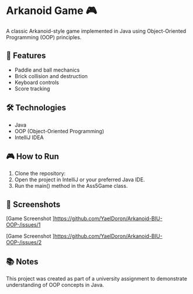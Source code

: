 # Arkanoid Game 🎮

A classic Arkanoid-style game implemented in Java using Object-Oriented Programming (OOP) principles.

## 🚀 Features

- Paddle and ball mechanics
- Brick collision and destruction
- Keyboard controls
- Score tracking

## 🛠 Technologies

- Java
- OOP (Object-Oriented Programming)
- IntelliJ IDEA 

## 🎮 How to Run

1. Clone the repository:
2. Open the project in IntelliJ or your preferred Java IDE.
3. Run the main() method in the Ass5Game class.

## 📸 Screenshots

[Game Screenshot ]https://github.com/YaelDoron/Arkanoid-BIU-OOP-/issues/1

[Game Screenshot ]https://github.com/YaelDoron/Arkanoid-BIU-OOP-/issues/2



## 📚 Notes

This project was created as part of a university assignment to demonstrate understanding of OOP concepts in Java.
